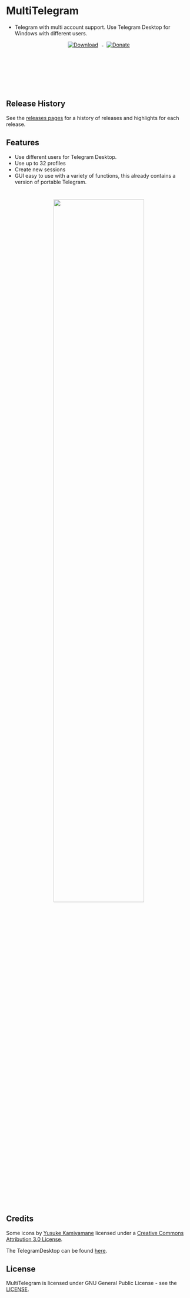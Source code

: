 # MultiTelegram
* Telegram with multi account support. Use Telegram Desktop for Windows with different users.

<p align="center">
<a href="https://github.com/TiVP/MultiTelegram/releases/latest"><img alt="Download" src="https://i.imgur.com/Uf73QMd.png"></a>
<img height="auto" width="3%" src="https://encrypted-tbn0.gstatic.com/images?q=tbn:ANd9GcQin1SJa4g7g2SqNDy3JF5BQSbQNyHR5_1WMqPE06GdaXbMBuJG">
<a href="https://www.paypal.me/tivp"><img alt="Donate" src="https://i.imgur.com/WAn4bbI.png"></a>
	
## Release History

See the [releases pages](https://github.com/TiVP/MultiTelegram/releases) for a history of releases and highlights for each release.

## Features

* Use different users for Telegram Desktop.
 * Use up to 32 profiles
 * Create new sessions
* GUI easy to use with a variety of functions, this already contains a version of portable Telegram.

<h1 align="center">
<sub>
<img  src="https://i.imgur.com/BnljAYJ.png"
      height="auto"
      width="70%">
</h1>
	
## Credits

Some icons by [Yusuke Kamiyamane](http://p.yusukekamiyamane.com) licensed under a [Creative Commons Attribution 3.0 License](https://creativecommons.org/licenses/by/3.0).

The TelegramDesktop can be found [here](https://github.com/telegramdesktop/tdesktop).

## License

MultiTelegram is licensed under GNU General Public License - see the [LICENSE](https://github.com/TiVP/MultiTelegram/blob/master/LICENSE).
        

